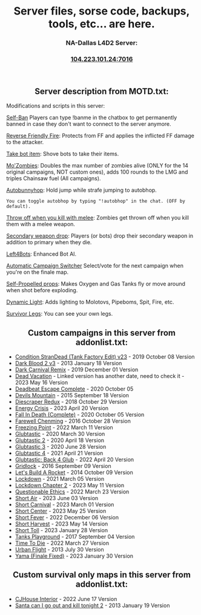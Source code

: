 
<h1 align="center">Server files, sorse code, backups, tools, etc... are here.</h1>

<h3 align="center">NA-Dallas L4D2 Server:</h3>
<h3 align="center"><a href="https://intradeus.github.io/http-protocol-redirector?r=steam://connect/104.223.101.24:7016">104.223.101.24:7016</a></h3>

​
<h2 align="center">Server description from MOTD.txt:</h2>

Modifications and scripts in this server:

[Self-Ban](https://github.com/TestieTendie/Self-Ban-Sourcemod) Players can type !banme in the chatbox to get permanently banned in case they don't want to connect to the server anymore.

[Reverse Friendly Fire](https://forums.alliedmods.net/showthread.php?t=329035): Protects from FF and applies the inflicted FF damage to the attacker.

[Take bot item](https://steamcommunity.com/sharedfiles/filedetails/?id=2262433022): Shove bots to take their items.

[Mo'Zombies](https://steamcommunity.com/sharedfiles/filedetails/?id=2965124381): Doubles the max number of zombies alive (ONLY for the 14 original campaigns, NOT custom ones), adds 100 rounds to the LMG and triples Chainsaw fuel (All campaigns).

[Autobunnyhop](https://forums.alliedmods.net/showthread.php?t=291999): Hold jump while strafe jumping to autobhop.
    
    You can toggle autobhop by typing "!autobhop" in the chat. (OFF by default).
  
[Throw off when you kill with melee](https://steamcommunity.com/sharedfiles/filedetails/?id=2612799484): Zombies get thrown off when you kill them with a melee weapon.

[Secondary weapon drop](https://steamcommunity.com/sharedfiles/filedetails/?id=2608563050): Players (or bots) drop their secondary weapon in addition to primary when they die.

[Left4Bots](https://steamcommunity.com/sharedfiles/filedetails/?id=2279814689): Enhanced Bot AI.

[Automatic Campaign Switcher](https://forums.alliedmods.net/showthread.php?t=308708) Select/vote for the next campaign when you're on the finale map.

[Self-Propelled props](https://steamcommunity.com/sharedfiles/filedetails/?id=2682057528): Makes Oxygen and Gas Tanks fly or move around when shot before exploding.

[Dynamic Light](https://steamcommunity.com/sharedfiles/filedetails/?id=2261165699): Adds lighting to Molotovs, Pipeboms, Spit, Fire, etc.

[Survivor Legs](https://forums.alliedmods.net/showthread.php?t=299560): You can see your own legs.

<h2 align="center">Custom campaigns in this server from addonlist.txt:</h2>

- [Condition StranDead (Tank Factory Edit) v23](https://steamcommunity.com/sharedfiles/filedetails/?id=1857716974) - 2019 October 08 Version
- [Dark Blood 2 v3](https://steamcommunity.com/sharedfiles/filedetails/?id=121175467) - 2013 January 18 Version
- [Dark Carnival Remix](https://steamcommunity.com/sharedfiles/filedetails/?id=1575673903) - 2019 December 01 Version
- [Dead Vacation](https://steamcommunity.com/sharedfiles/filedetails/?id=2034272611&searchtext=dead+vacation) - Linked version has another date, need to check it - 2023 May 16 Version
- [Deadbeat Escape Complete](https://steamcommunity.com/sharedfiles/filedetails/?id=2249227977) - 2020 October 05
- [Devils Mountain](https://steamcommunity.com/sharedfiles/filedetails/?id=316053033) - 2015 September 18 Version
- [Diescraper Redux](https://steamcommunity.com/sharedfiles/filedetails/?id=121116980) - 2018 October 29 Version
- [Energy Crisis](https://steamcommunity.com/sharedfiles/filedetails/?id=526660543&searchtext=energy+crisis) - 2023 April 20 Version
- [Fall In Death (Complete)](https://steamcommunity.com/sharedfiles/filedetails/?id=2248464111) - 2020 October 05 Version
- [Farewell Chenming](https://steamcommunity.com/sharedfiles/filedetails/?id=788564919) - 2016 October 28 Version
- [Freezing Point](https://steamcommunity.com/sharedfiles/filedetails/?id=2777330080) - 2022 March 11 Version
- [Glubtastic](https://steamcommunity.com/sharedfiles/filedetails/?id=2031028789) - 2020 March 30 Version
- [Glubtastic 2](https://steamcommunity.com/sharedfiles/filedetails/?id=2066106924) - 2020 April 18 Version
- [Glubtastic 3](https://steamcommunity.com/sharedfiles/filedetails/?id=2139756699) - 2020 June 28 Version
- [Glubtastic 4](https://steamcommunity.com/sharedfiles/filedetails/?id=2459037122) - 2021 April 21 Version
- [Glubtastic: Back 4 Glub](https://steamcommunity.com/sharedfiles/filedetails/?id=2795386618) - 2022 April 20 Version
- [Gridlock](https://steamcommunity.com/sharedfiles/filedetails/?id=760657091&searchtext=gridlock) - 2016 September 09 Version
- [Let's Build A Rocket](https://steamcommunity.com/sharedfiles/filedetails/?id=324500451&searchtext=let%27s+build+a+rocket) - 2014 October 09 Version
- [Lockdown](https://steamcommunity.com/sharedfiles/filedetails/?id=2108461892&searchtext=lockdown) - 2021 March 05 Version
- [Lockdown Chapter 2](https://steamcommunity.com/sharedfiles/filedetails/?id=2966368692&searchtext=lockdown) - 2023 May 11 Version
- [Questionable Ethics](https://steamcommunity.com/sharedfiles/filedetails/?l=english&id=2783476025) - 2022 March 23 Version
- [Short Air](https://steamcommunity.com/sharedfiles/filedetails/?id=2984318239) - 2023 June 03 Version
- [Short Carnival](https://steamcommunity.com/sharedfiles/filedetails/?id=2891186891) - 2023 March 01 Version
- [Short Center](https://steamcommunity.com/sharedfiles/filedetails/?id=2889815043) - 2023 May 25 Version
- [Short Fever](https://steamcommunity.com/sharedfiles/filedetails/?id=2893158415) - 2022 December 06 Version
- [Short Harvest](https://steamcommunity.com/sharedfiles/filedetails/?id=2942224106) - 2023 May 14 Version
- [Short Toll](https://steamcommunity.com/sharedfiles/filedetails/?id=2919958599) - 2023 January 28 Version
- [Tanks Playground](https://steamcommunity.com/sharedfiles/filedetails/?id=121108123&searchtext=tanks+playground) - 2017 September 04 Version
- [Time To Die](https://steamcommunity.com/sharedfiles/filedetails/?id=2257961887) - 2022 March 27 Version
- [Urban Flight](https://steamcommunity.com/sharedfiles/filedetails/?id=121086524) - 2013 July 30 Version
- [Yama (Finale Fixed)](https://steamcommunity.com/sharedfiles/filedetails/?id=2498978864) - 2023 January 30 Version

<h2 align="center">Custom survival only maps in this server from addonlist.txt:</h2>

- [CJHouse Interior](https://steamcommunity.com/sharedfiles/filedetails/?id=2790545702) - 2022 June 17 Version
- [Santa can I go out and kill tonight 2](https://steamcommunity.com/sharedfiles/filedetails/?id=121460643) - 2013 January 19 Version
